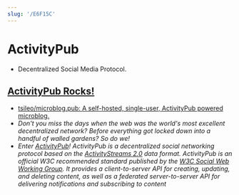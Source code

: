 ```yaml
---
slug: '/E6F15C'
---
```


# ActivityPub

- Decentralized Social Media Protocol.

## [ActivityPub Rocks!](https://activitypub.rocks/)

- [tsileo/microblog.pub: A self-hosted, single-user, ActivityPub powered microblog.](https://github.com/tsileo/microblog.pub)
- _Don't you miss the days when the web was the world's most excellent decentralized network? Before everything got locked down into a handful of walled gardens? So do we!_
- _Enter [ActivityPub](https://www.w3.org/TR/activitypub/)! ActivityPub is a decentralized social networking protocol based on the [ActivityStreams 2.0](https://www.w3.org/TR/activitystreams-core/) data format. ActivityPub is an official W3C recommended standard published by the [W3C Social Web Working Group](https://www.w3.org/wiki/Socialwg). It provides a client-to-server API for creating, updating, and deleting content, as well as a federated server-to-server API for delivering notifications and subscribing to content_
